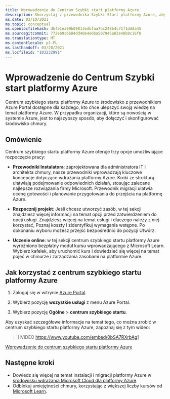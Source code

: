 ```yaml
---
title: Wprowadzenie do Centrum Szybki start platformy Azure
description: Skorzystaj z przewodnika Szybki Start platformy Azure, aby rozpocząć pracę z platformą Azure. Dowiedz się, jak konfigurować, migrować i wprowadzać innowacje.
ms.date: 03/10/2021
ms.topic: conceptual
ms.openlocfilehash: dbfe1ea99b09813edbfaa7bc248b4c71f1dd8a45
ms.sourcegitcommit: 772eb9c6684dd4864e0ba507945a83e48b8c16f0
ms.translationtype: MT
ms.contentlocale: pl-PL
ms.lasthandoff: 03/20/2021
ms.locfileid: "103232991"
---
```

# <a name="get-started-with-the-azure-quickstart-center"></a>Wprowadzenie do Centrum Szybki start platformy Azure

Centrum szybkiego startu platformy Azure to środowisko z przewodnikiem Azure Portal dostępne dla każdego, kto chce ulepszyć swoją wiedzę na temat platformy Azure. W przypadku organizacji, które są nowością w systemie Azure, jest to najszybszy sposób, aby dołączyć i skonfigurować środowisko chmury.

## <a name="overview"></a>Omówienie

Centrum szybkiego startu platformy Azure oferuje trzy opcje umożliwiające rozpoczęcie pracy:

* **Przewodniki Instalatora**: zaprojektowana dla administratora IT i architekta chmury, nasze przewodniki wprowadzają kluczowe koncepcje dotyczące wdrażania platformy Azure. Kroki ze strukturą ułatwiają podejmowanie odpowiednich działań, stosując zalecane najlepsze rozwiązania firmy Microsoft. Przewodnik migracji ułatwia ocenę gotowości i planowanie przygotowania do przejścia na platformę Azure.

* **Rozpocznij projekt**: Jeśli chcesz utworzyć zasób, w tej sekcji znajdziesz więcej informacji na temat opcji przed zatwierdzeniem do opcji usługi. Znajdziesz więcej na temat usługi i dlaczego należy z niej korzystać, Poznaj koszty i zidentyfikuj wymagania wstępne. Po dokonaniu wyboru możesz przejść bezpośrednio do pozycji Utwórz.

* **Uczenie online**: w tej sekcji centrum szybkiego startu platformy Azure wyróżniono bezpłatny moduł kursu wprowadzającego z Microsoft Learn. Wybierz kafelek, aby uruchomić kurs i dowiedzieć się więcej na temat pojęć w chmurze i zarządzania zasobami na platformie Azure.

## <a name="how-to-use-azure-quickstart-center"></a>Jak korzystać z centrum szybkiego startu platformy Azure

1. Zaloguj się w witrynie [Azure Portal](https://portal.azure.com).

1. Wybierz pozycję **wszystkie usługi** z menu Azure Portal.

1. Wybierz pozycję **Ogólne**  >  **centrum szybkiego startu**.

Aby uzyskać szczegółowe informacje na temat tego, co można zrobić w centrum szybkiego startu platformy Azure, zapoznaj się z tym wideo:
> [!VIDEO https://www.youtube.com/embed/0bSA7RXrbAg]

[Wprowadzenie do centrum szybkiego startu platformy Azure](https://www.youtube.com/watch?v=0bSA7RXrbAg)

## <a name="next-steps"></a>Następne kroki

* Dowiedz się więcej na temat instalacji i migracji platformy Azure w [środowisku wdrażania Microsoft Cloud dla platformy Azure](/azure/architecture/cloud-adoption/).
* Odblokuj umiejętności chmury, korzystając z większej liczby kursów od [Microsoft Learn](/learn/azure/).

